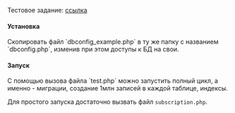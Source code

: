 Тестовое задание: [ссылка](TASK.md)

<h4>Установка</h4>
Скопировать файл `dbconfig_example.php` в ту же папку с названием `dbconfig.php`, изменив при этом доступы к БД на свои.

<h4>Запуск</h4>
С помощью вызова файла `test.php` можно запустить полный цикл, а именно - миграции, создание 1млн записей в каждой таблице, индексы.

Для простого запуска достаточно вызвать файл `subscription.php`.